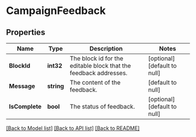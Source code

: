 # CampaignFeedback

## Properties
Name | Type | Description | Notes
------------ | ------------- | ------------- | -------------
**BlockId** | **int32** | The block id for the editable block that the feedback addresses. | [optional] [default to null]
**Message** | **string** | The content of the feedback. | [default to null]
**IsComplete** | **bool** | The status of feedback. | [optional] [default to null]

[[Back to Model list]](../README.md#documentation-for-models) [[Back to API list]](../README.md#documentation-for-api-endpoints) [[Back to README]](../README.md)


